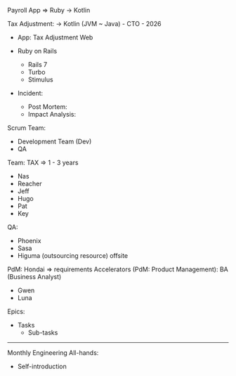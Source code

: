 Payroll App => Ruby -> Kotlin

Tax Adjustment: -> Kotlin (JVM ~ Java) - CTO - 2026
  - App: Tax Adjustment Web
  - Ruby on Rails
    - Rails 7
    - Turbo
    - Stimulus

  - Incident: 
    - Post Mortem: 
    - Impact Analysis: 

Scrum Team: 
- Development Team (Dev)
- QA

Team: TAX => 1 - 3 years 
- Nas
- Reacher
- Jeff 
- Hugo
- Pat
- Key

QA: 
- Phoenix
- Sasa
- Higuma (outsourcing resource) offsite

PdM: Hondai => requirements
Accelerators (PdM: Product Management): BA (Business Analyst)
- Gwen
- Luna

Epics:
  - Tasks
    - Sub-tasks

-----
Monthly Engineering All-hands: 
- Self-introduction

